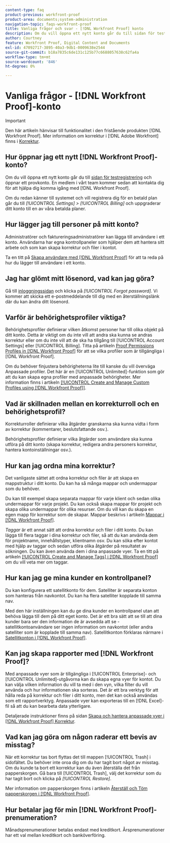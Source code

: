 ```yaml
---
content-type: faq
product-previous: workfront-proof
product-area: documents;system-administration
navigation-topic: faqs-workfront-proof
title: Vanliga frågor och svar - [!DNL Workfront Proof] konto
description: Om du vill öppna ett nytt konto går du till sidan för testregistrering och öppnar ett provkonto. En medlem i vårt team kommer sedan att kontakta dig för att hjälpa dig komma igång med  [!DNL Workfront Proof].
author: Courtney
feature: Workfront Proof, Digital Content and Documents
exl-id: 47092717-3895-40a3-9db1-0009638e2544
source-git-commit: b18a7835c6de131c125b77c6688057638c62fa4a
workflow-type: tm+mt
source-wordcount: '846'
ht-degree: 0%

---
```


# Vanliga frågor - [!DNL Workfront Proof]-konto

>[!IMPORTANT]
>
>Den här artikeln hänvisar till funktionalitet i den fristående produkten [!DNL Workfront Proof]. Mer information om korrektur i [!DNL Adobe Workfront] finns i [Korrektur](../../../review-and-approve-work/proofing/proofing.md).

## Hur öppnar jag ett nytt [!DNL Workfront Proof]-konto?

Om du vill öppna ett nytt konto går du till [sidan för testregistrering](https://business.adobe.com/products/workfront/proofing-approvals.html) och öppnar ett provkonto. En medlem i vårt team kommer sedan att kontakta dig för att hjälpa dig komma igång med [!DNL Workfront Proof].

Om du redan känner till systemet och vill registrera dig för en betald plan går du till *[!UICONTROL Settings]* *>* *[!UICONTROL Billing]* och uppgraderar ditt konto till en av våra betalda planer.

## Hur lägger jag till personer på mitt konto?

Administratörer och faktureringsadministratörer kan lägga till användare i ett konto. Användarna har egna kontrollpaneler som hjälper dem att hantera sitt arbete och som kan skapa korrektur och filer i kontot.

Ta en titt på [Skapa användare med  [!DNL Workfront Proof]](../../../workfront-proof/wp-mnguserscontacts/users/create-users.md) för att ta reda på hur du lägger till användare i ett konto.

## Jag har glömt mitt lösenord, vad kan jag göra?

Gå till [inloggningssidan](https://app.proofhq.com/login) och klicka på *[!UICONTROL Forgot password]*. Vi kommer att skicka ett e-postmeddelande till dig med en återställningslänk där du kan ändra ditt lösenord.

## Varför är behörighetsprofiler viktiga?

Behörighetsprofiler definierar vilken åtkomst personer har till olika objekt på ditt konto. Detta är viktigt om du inte vill att andra ska kunna se andras korrektur eller om du inte vill att de ska ha tillgång till [!UICONTROL Account Settings] eller [!UICONTROL Billing]. Titta på artikeln [Proof Permissions Profiles in [!DNL Workfront Proof]](../../../workfront-proof/wp-acct-admin/account-settings/proof-perm-profiles-in-wp.md) för att se vilka profiler som är tillgängliga i [!DNL Workfront Proof].

Om du behöver finjustera behörigheterna lite till kanske du vill överväga Anpassade profiler. Det här är en [!UICONTROL Unlimited]-funktion som gör att du kan skapa egna profiler med anpassade behörigheter. Mer information finns i artikeln [[!UICONTROL Create and Manage Custom Profiles using [!DNL Workfront Proof]]](../../../workfront-proof/wp-mnguserscontacts/users/create-and-manage-custom-profiles.md).

## Vad är skillnaden mellan en korrekturroll och en behörighetsprofil?

Korrekturroller definierar vilka åtgärder granskarna ska kunna vidta i form av korrektur (kommentarer, beslutsfattande osv.).

Behörighetsprofiler definierar vilka åtgärder som användare ska kunna utföra på ditt konto (skapa korrektur, redigera andra personers korrektur, hantera kontoinställningar osv.).

## Hur kan jag ordna mina korrektur?

Det vanligaste sättet att ordna korrektur och filer är att skapa en mappstruktur i ditt konto. Du kan ha så många mappar och undermappar som du behöver.

Du kan till exempel skapa separata mappar för varje klient och sedan olika undermappar för varje projekt. Du kan också skapa mappar för projekt och skapa olika undermappar för olika resurser. Om du vill kan du skapa en egen mapp för korrektur som de skapar. Mappar beskrivs i artikeln [Mappar i [!DNL Workfront Proof]](../../../workfront-proof/wp-work-proofsfiles/organize-your-work/folders.md).

*Taggar* är ett annat sätt att ordna korrektur och filer i ditt konto. Du kan lägga till flera taggar i dina korrektur och filer, så att du kan använda dem för projektnamn, innehållstyper, klientnamn osv. Du kan söka efter kontot med hjälp av taggar och sedan utföra olika åtgärder på resultatet av sökningen. Du kan även använda dem i dina anpassade vyer. Ta en titt på artikeln [[!UICONTROL Create and Manage Tags] i [!DNL Workfront Proof]](../../../workfront-proof/wp-work-proofsfiles/organize-your-work/create-and-manage-tags.md) om du vill veta mer om taggar.

## Hur kan jag ge mina kunder en kontrollpanel?

Du kan konfigurera ett satellitkonto för dem. Satelliter är separata konton som hanteras från navkontot. Du kan ha flera satelliter kopplade till samma nav.

Med den här inställningen kan du ge dina kunder en kontrollpanel utan att behöva lägga till dem på ditt eget konto. Det är ett bra sätt att se till att dina kunder bara ser den information de är avsedda att se - satellitkontoanvändare ser ingen information om navkontot (eller andra satelliter som är kopplade till samma nav). Satellitkonton förklaras närmare i [Satellitkonton i  [!DNL Workfront Proof]](../../../workfront-proof/wp-acct-admin/satellite-accounts/sat-accts-in-wp.md).

## Kan jag skapa rapporter med [!DNL Workfront Proof]?

Med anpassade vyer som är tillgängliga i [!UICONTROL Enterprise]- och [!UICONTROL Unlimited]-utgåvorna kan du skapa egna vyer för kontot. Du kan välja vilken information du vill ta med i den vyn, vilka filter du vill använda och hur informationen ska sorteras. Det är ett bra verktyg för att hålla reda på korrektur och filer i ditt konto, men det kan också användas som ett rapportverktyg. Anpassade vyer kan exporteras till en [!DNL Excel]-fil så att du kan bearbeta data ytterligare.

Detaljerade instruktioner finns på sidan [Skapa och hantera anpassade vyer i  [!DNL Workfront Proof] Korrektur](../../../workfront-proof/wp-work-proofsfiles/manage-your-work/create-and-manage-custom-views.md).

## Vad kan jag göra om någon raderar ett bevis av misstag?

När ett korrektur tas bort flyttas det till mappen [!UICONTROL Trash] i sidofältet. Du behöver inte oroa dig om du har tagit bort något av misstag. Om du kunde ta bort ett korrektur kan du även återställa det från papperskorgen. Gå bara till [!UICONTROL Trash], välj det korrektur som du har tagit bort och klicka på *[!UICONTROL Restore]*.

Mer information om papperskorgen finns i artikeln [Återställ och Töm papperskorgen i  [!DNL Workfront Proof]](../../../workfront-proof/wp-work-proofsfiles/manage-your-work/restore-and-empty-trash.md).

## Hur betalar jag för min [!DNL Workfront Proof]-prenumeration?

Månadsprenumerationer betalas endast med kreditkort. Årsprenumerationer har ett val mellan kreditkort och banköverföring. <!--Visit the [Account Payment in [!DNL Workfront Proof]](../../../workfront-proof/wp-billingsettings/manage-your-billing/acct-payment-in-wp.md) help page for additional information.-->
